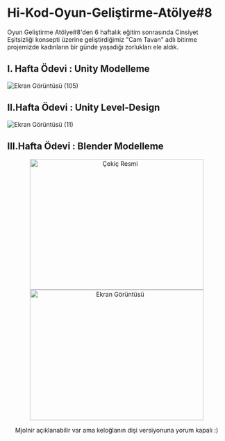 # Hi-Kod-Oyun-Geliştirme-Atölye#8

Oyun Geliştirme Atölye#8'den 6 haftalık eğitim sonrasında Cinsiyet Eşitsizliği konsepti üzerine geliştirdiğimiz "Cam Tavan" adlı bitirme projemizde kadınların bir günde yaşadığı zorlukları ele aldık.

## I. Hafta Ödevi : Unity Modelleme

![Ekran Görüntüsü (105)](https://github.com/beyzabektas/Hi-Kod-Oyun-Gelistirme/assets/91256847/5d892fdb-a33f-40a4-87d5-bae406d66a85)


## II.Hafta Ödevi : Unity Level-Design

![Ekran Görüntüsü (11)](https://github.com/beyzabektas/Hi-Kod-Oyun-Gelistirme/assets/91256847/114bc20a-4cee-45da-846a-13ad30b31360)


## III.Hafta Ödevi : Blender Modelleme
<p align="center">
<img src="https://github.com/beyzabektas/Hi-Kod-Oyun-Gelistirme/assets/91256847/92ac0d3e-222c-4e33-813c-f5bc4ca049ca" alt="Çekiç Resmi" width="400" height="300" />
<img src="https://github.com/beyzabektas/Hi-Kod-Oyun-Gelistirme/assets/91256847/f48e812a-7151-44fe-ab48-bbc0b28f657d" alt="Ekran Görüntüsü" width="400" height="300" />
</p>
<p align="center">Mjolnir açıklanabilir var ama keloğlanın dişi versiyonuna yorum kapalı :)

